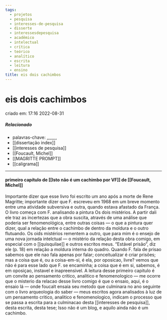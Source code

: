 ```yaml
---
tags:
  - projetos
  - pesquisa
  - interesses-de-pesquisa
  - disserte
  - interessesdepesquisa
  - acadêmico
  - intelectual
  - crítica
  - teórico
  - analítico
  - escrita
  - leitura
  - ensino
title: eis dois cachimbos
---
```

# eis dois cachimbos
criado em: 17:16 2022-08-31

##### Relacionado
- palavras-chave: ,,,,,,,,
- [[dissertação index]]
- [[interesses de pesquisa]]
- [[Foucault, Michel]]
- [[MAGRITTE PROMPT]]
- [[caligrama]]

---
#### primeiro capítulo de [[Isto não é um cachimbo por VF]] de [[Foucault, Michel]]

Importante dizer que esse livro foi escrito um ano após a morte de Rene Magritte; importante dizer que F. escreveu em 1968 em um breve momento entre uma atividade subversiva e outra, quando estava afastado da França.
O livro começa com F. analisando a pintura Os dois mistérios. A partir dali ele traz as incertezas que a obra suscita, através de uma análise que poderia ser fenomenológica, entre outras coisas — o que a pintura quer dizer, qual a relação entre o cachimbo de dentro da moldura e o outro flutuando. Os oids mistérios rementem a outro, que para mim é o ensejo de uma nova jornada intelctual — o mistério da relação desta obra comigo, em especial com o [[quisquilae]] e outros escritos meus. 
“Estável prisão”, diz ele (p. 18) em relação a moldura interna do quadro. Quando F. fala de prisao sabemos que ele nao fala apenas por falar; conceitualizar é criar prisões; mas a coisa que é, ou a coisa-em-si, é ela, por oposicao, livre? vemos que não é para esse lado que F. se encaminha; a coisa que é em si, sabemos, é em oposiçao, instavel e inapreensivel. 
A leitura desse primeiro capitulo é um convite ao pensamento critico, analitico e fenomenologico — me ocorre que o misterio da relacao desse livro comigo é que o ensaio, aqui, é o ensaio lá — onde foucalt ensaia seu metodo que culminara no ano seguinte com o livro arqueologia do saber — meus escritos agora analisados à luz de um pensamento critico, analitico e fenomenologico, indicam o processo que se passa a escrita para a culminacao desta [[interesses de pesquisa]], desta escrita, desta tese; Isso não é um blog, e aquilo ainda não é um cachimbo.
